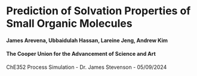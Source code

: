 # Prediction of Solvation Properties of Small Organic Molecules
#### James Arevena, Ubbaidulah Hassan, Lareine Jeng, Andrew Kim
#### The Cooper Union for the Advancement of Science and Art
ChE352 Process Simulation - Dr. James Stevenson - 05/09/2024


